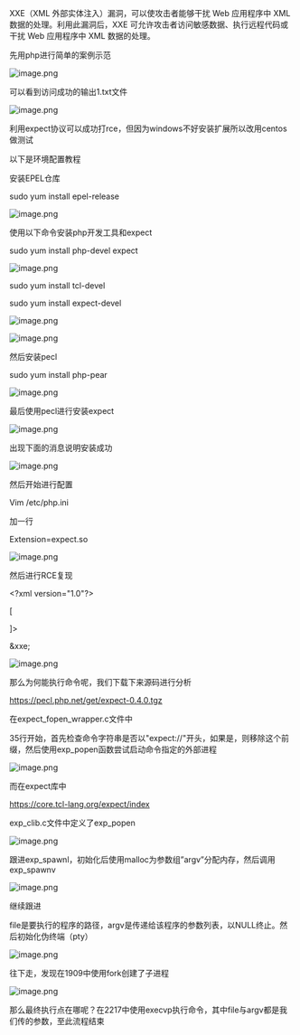 XXE（XML 外部实体注入）漏洞，可以使攻击者能够干扰 Web 应用程序中 XML 数据的处理。利用此漏洞后，XXE 可允许攻击者访问敏感数据、执行远程代码或干扰 Web 应用程序中 XML 数据的处理。

先用php进行简单的案例示范

![image.png](https://shs3.b.qianxin.com/attack_forum/2024/04/attach-f6248bbb9d4bdd026426c90f04b88dc9950eaa92.png)

可以看到访问成功的输出1.txt文件

![image.png](https://shs3.b.qianxin.com/attack_forum/2024/04/attach-186d8491faa7b0a2c17926d45343a94c81fa1cb4.png)

利用expect协议可以成功打rce，但因为windows不好安装扩展所以改用centos做测试

以下是环境配置教程

安装EPEL仓库

sudo yum install epel-release

![image.png](https://shs3.b.qianxin.com/attack_forum/2024/04/attach-20daf49dcdde06f5d43c08a85a62506267abf2d7.png)

使用以下命令安装php开发工具和expect

sudo yum install php-devel expect

![image.png](https://shs3.b.qianxin.com/attack_forum/2024/04/attach-7c44dfad7307ceec88885bfb59384936cd192af5.png)

sudo yum install tcl-devel

sudo yum install expect-devel

![image.png](https://shs3.b.qianxin.com/attack_forum/2024/04/attach-bb2e42e9f6d2929599ed00fe92aa15aff91c4b9d.png)

![image.png](https://shs3.b.qianxin.com/attack_forum/2024/04/attach-8dd93bda9560f8037ddd6d0c034eb01e9cdc4260.png)

然后安装pecl

sudo yum install php-pear

![image.png](https://shs3.b.qianxin.com/attack_forum/2024/04/attach-979bef98a67fd41ac3bfa5b441030a453a8ff5b9.png)

最后使用pecl进行安装expect

![image.png](https://shs3.b.qianxin.com/attack_forum/2024/04/attach-63d3a74abfe2c3c31c187d31e3577811aa92875f.png)

出现下面的消息说明安装成功

![image.png](https://shs3.b.qianxin.com/attack_forum/2024/04/attach-5b62c1b07708a742403105b42f944cdac3a96ae3.png)

然后开始进行配置

Vim /etc/php.ini

加一行

Extension=expect.so

![image.png](https://shs3.b.qianxin.com/attack_forum/2024/04/attach-7c71a8a2b1e32898c8084b0bda17c7b4e0a4a2eb.png)

然后进行RCE复现

&lt;?xml version="1.0"?&gt;

\[

\]&gt;

&amp;xxe;

![image.png](https://shs3.b.qianxin.com/attack_forum/2024/04/attach-1e0e738576cf815189ce21f3074dbfbc18f45a34.png)

那么为何能执行命令呢，我们下载下来源码进行分析

<https://pecl.php.net/get/expect-0.4.0.tgz>

在expect\_fopen\_wrapper.c文件中

35行开始，首先检查命令字符串是否以"expect://"开头，如果是，则移除这个前缀，然后使用exp\_popen函数尝试启动命令指定的外部进程

![image.png](https://shs3.b.qianxin.com/attack_forum/2024/04/attach-b3f239d6677d97688b527b4b2af619b8f415a345.png)

而在expect库中

<https://core.tcl-lang.org/expect/index>

exp\_clib.c文件中定义了exp\_popen

![image.png](https://shs3.b.qianxin.com/attack_forum/2024/04/attach-7c0584274d80f4d2695ddbf9367c061ecb240869.png)

跟进exp\_spawnl，初始化后使用malloc为参数组”argv”分配内存，然后调用exp\_spawnv

![image.png](https://shs3.b.qianxin.com/attack_forum/2024/04/attach-c7c99d614c56ad7424c528447c9704da86c68c78.png)

继续跟进

file是要执行的程序的路径，argv是传递给该程序的参数列表，以NULL终止。然后初始化伪终端（pty）

![image.png](https://shs3.b.qianxin.com/attack_forum/2024/04/attach-d90435b3e33dcce2181995732d80d40ecd55a7d4.png)

往下走，发现在1909中使用fork创建了子进程

![image.png](https://shs3.b.qianxin.com/attack_forum/2024/04/attach-c9b53a8ed5d19a915835b6702c4dc728e5f50e43.png)

那么最终执行点在哪呢？在2217中使用execvp执行命令，其中file与argv都是我们传的参数，至此流程结束